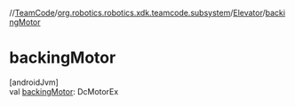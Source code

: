 //[TeamCode](../../../index.md)/[org.robotics.robotics.xdk.teamcode.subsystem](../index.md)/[Elevator](index.md)/[backingMotor](backing-motor.md)

# backingMotor

[androidJvm]\
val [backingMotor](backing-motor.md): DcMotorEx
